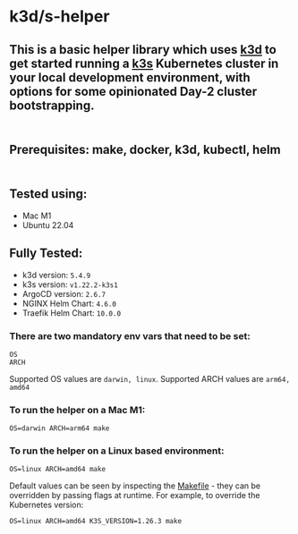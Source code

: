 # k3d/s-helper

## This is a basic helper library which uses [k3d](https://github.com/k3d-io) to get started running a [k3s](https://github.com/k3s-io/k3s) Kubernetes cluster in your local development environment, with options for some opinionated Day-2 cluster bootstrapping. <br/> <br/>

## Prerequisites: make, docker, k3d, kubectl, helm  <br/> <br/>

## Tested using:

- Mac M1
- Ubuntu 22.04

## Fully Tested:
- k3d version: `5.4.9`
- k3s version: `v1.22.2-k3s1`
- ArgoCD version: `2.6.7`
- NGINX Helm Chart: `4.6.0`
- Traefik Helm Chart: `10.0.0`

### There are two mandatory env vars that need to be set:
```
OS
ARCH
```

Supported OS values are `darwin, linux`.  Supported ARCH values are `arm64, amd64`

### To run the helper on a Mac M1:

```
OS=darwin ARCH=arm64 make
```

### To run the helper on a Linux based environment:

```
OS=linux ARCH=amd64 make
```

Default values can be seen by inspecting the [Makefile](https://github.com/SparrowLabsCo/k3s-helper/blob/main/Makefile) - they can be overridden by passing flags at runtime.  For example, to override the Kubernetes version:

```
OS=linux ARCH=amd64 K3S_VERSION=1.26.3 make
```
